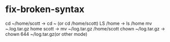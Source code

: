 # fix-broken-syntax
cd ~/home/scott -> cd ~ (or cd /home/scott)
LS /home -> ls /home
mv ~.log.tar.gz home scott -> mv ~/log.tar.gz /home/scott
chown ~/log.tar.gz -> chown 644 ~/log.tar.gz(or other mode)
